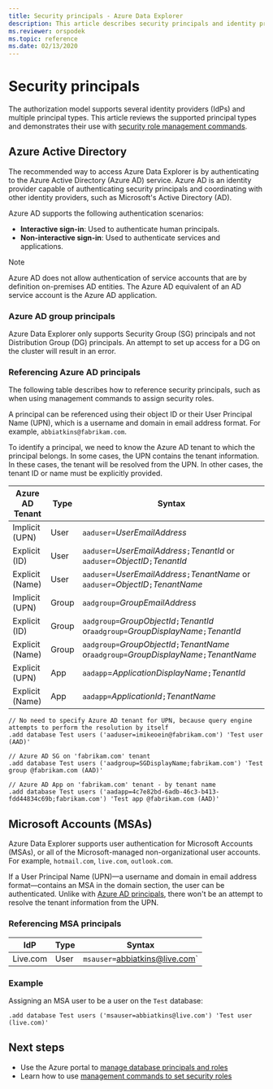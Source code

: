 ```yaml
---
title: Security principals - Azure Data Explorer
description: This article describes security principals and identity providers in Azure Data Explorer.
ms.reviewer: orspodek
ms.topic: reference
ms.date: 02/13/2020
---
```

# Security principals

The authorization model supports several identity providers (IdPs) and multiple principal types.
This article reviews the supported principal types and demonstrates their use with [security role management commands](../../management/security-roles.md).

## Azure Active Directory

The recommended way to access Azure Data Explorer is by authenticating to the Azure Active Directory (Azure AD) service. Azure AD is an identity provider capable of authenticating security principals and coordinating with other identity providers, such as Microsoft's Active Directory (AD).

Azure AD supports the following authentication scenarios:

* **Interactive sign-in**: Used to authenticate human principals.
* **Non-interactive sign-in**: Used to authenticate services and applications.

> [!NOTE]
> Azure AD does not allow authentication of service accounts that are by definition on-premises AD entities. The Azure AD equivalent of an AD service account is the Azure AD application.

### Azure AD group principals

Azure Data Explorer only supports Security Group (SG) principals and not Distribution Group (DG) principals. An attempt to set up access for a DG on the cluster will result in an error.

### Referencing Azure AD principals

The following table describes how to reference security principals, such as when using management commands to assign security roles.

A principal can be referenced using their object ID or their User Principal Name (UPN), which is a username and domain in email address format. For example, `abbiatkins@fabrikam.com`.

To identify a principal, we need to know the Azure AD tenant to which the principal belongs. In some cases, the UPN contains the tenant information. In these cases, the tenant will be resolved from the UPN. In other cases, the tenant ID or name must be explicitly provided.

| Azure AD Tenant | Type | Syntax |
|--|--|--|
| Implicit (UPN) | User | `aaduser=`*UserEmailAddress* |
| Explicit (ID) | User | `aaduser=`*UserEmailAddress*`;`*TenantId* or `aaduser=`*ObjectID*`;`*TenantId* |
| Explicit (Name) | User | `aaduser=`*UserEmailAddress*`;`*TenantName* or `aaduser=`*ObjectID*`;`*TenantName* |
| Implicit (UPN) | Group | `aadgroup=`*GroupEmailAddress* |
| Explicit (ID) | Group | `aadgroup=`*GroupObjectId*`;`*TenantId* or`aadgroup=`*GroupDisplayName*`;`*TenantId* |
| Explicit (Name) | Group | `aadgroup=`*GroupObjectId*`;`*TenantName* or`aadgroup=`*GroupDisplayName*`;`*TenantName* |
| Explicit (UPN) | App | `aadapp`=*ApplicationDisplayName*`;`*TenantId* |
| Explicit (Name) | App | `aadapp=`*ApplicationId*`;`*TenantName* |

```kusto
// No need to specify Azure AD tenant for UPN, because query engine attempts to perform the resolution by itself
.add database Test users ('aaduser=imikeoein@fabrikam.com') 'Test user (AAD)'

// Azure AD SG on 'fabrikam.com' tenant
.add database Test users ('aadgroup=SGDisplayName;fabrikam.com') 'Test group @fabrikam.com (AAD)'

// Azure AD App on 'fabrikam.com' tenant - by tenant name
.add database Test users ('aadapp=4c7e82bd-6adb-46c3-b413-fdd44834c69b;fabrikam.com') 'Test app @fabrikam.com (AAD)'
```

## Microsoft Accounts (MSAs)

Azure Data Explorer supports user authentication for Microsoft Accounts (MSAs), or all of the Microsoft-managed non-organizational user accounts. For example, `hotmail.com`, `live.com`, `outlook.com`.

If a User Principal Name (UPN)—a username and domain in email address format—contains an MSA in the domain section, the user can be authenticated. Unlike with [Azure AD principals](#referencing-azure-ad-principals), there won't be an attempt to resolve the tenant information from the UPN.

### Referencing MSA principals

| IdP | Type | Syntax |
|--|--|--|
| Live.com | User | `msauser=`abbiatkins@live.com` |

### Example

Assigning an MSA user to be a user on the `Test` database:

```kusto
.add database Test users ('msauser=abbiatkins@live.com') 'Test user (live.com)'
```

## Next steps

* Use the Azure portal to [manage database principals and roles](manage-database-permissions)
* Learn how to use [management commands to set security roles](../security-roles.md)
